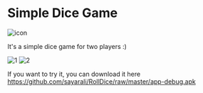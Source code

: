 # Simple Dice Game


![icon](https://user-images.githubusercontent.com/48160945/148249895-d1c7108a-cadb-4de0-a2ca-b51c21901b9e.png)

It's a simple  dice game for two players :)

![1](https://user-images.githubusercontent.com/48160945/148261243-b06326bf-1e0b-4325-aabf-798ebe0cc7eb.png)
![2](https://user-images.githubusercontent.com/48160945/148261247-b19c3162-0c47-408a-aefa-b267f5ea860a.png)

If you want to try it, you can download it here
https://github.com/sayarali/RollDice/raw/master/app-debug.apk
